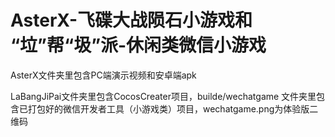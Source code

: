 # AsterX-飞碟大战陨石小游戏和 “垃”帮“圾”派-休闲类微信小游戏
AsterX文件夹里包含PC端演示视频和安卓端apk

LaBangJiPai文件夹里包含CocosCreater项目，builde/wechatgame 文件夹里包含已打包好的微信开发者工具（小游戏类）项目，wechatgame.png为体验版二维码
